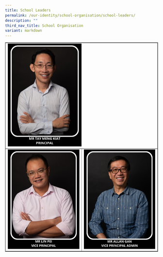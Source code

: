 ```yaml
---
title: School Leaders
permalink: /our-identity/school-organisation/school-leaders/
description: ""
third_nav_title: School Organisation
variant: markdown
---
```

<table style="border-collapse: collapse; width: 100%;" border="1">
<tbody>
<tr>
<td style="width: 50%;" colspan="2"><img style="width: 50%;" src="/images/Tay_Meng_Kiat.jpg"></td>
</tr>
<tr>
<td style="width: 50%;"><img src="/images/Lin_Pei.png"></td>
<td style="width: 50%;"><img src="/images/pvp2.jpg"></td>
</tr>
</tbody>
</table>
